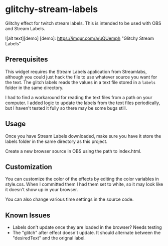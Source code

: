 # glitchy-stream-labels
Glitchy effect for twitch stream labels. This is intended to be used with OBS and Stream Labels.

![alt text][demo]
[demo]: https://imgur.com/a/uQUemph "Glitchy Stream Labels"

## Prerequisites
This widget requires the Stream Labels application from Streamlabs, although you could just hack the file to use whatever source you want for the text. The glitch labels reads the values in a text file stored in a `labels` folder in the same directory.

I had to find a workaround for reading the text files from a path on your computer. I added logic to update the labels from the text files periodically, but I haven't tested it fully so there may be some bugs still.

## Usage
Once you have Stream Labels downloaded, make sure you have it store the labels folder in the same directory as this project.

Create a new browser source in OBS using the path to index.html.

## Customization
You can customize the color of the effects by editing the color variables in style.css. When I committed them I had them set to white, so it may look like it doesn't show up in your browser.

You can also change various time settings in the source code.

## Known Issues
 * Labels don't update once they are loaded in the browser? Needs testing
 * The "glitch" after effect doesn't update. It should alternate between the "desiredText" and the orignal label.